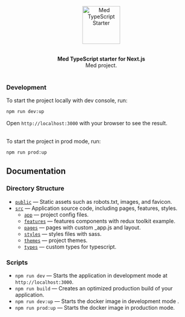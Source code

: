<p align="center">
  <img src="https://cdn.med.tn/img/logo_med.svg" width="100" alt="Med TypeScript Starter">
</p>

<br />

<div align="center"><strong>Med TypeScript starter for Next.js</strong></div>
<div align="center">Med project.</div>

<br />

### Development

To start the project locally with dev console, run:

```bash
npm run dev:up
```

Open `http://localhost:3000` with your browser to see the result.

<br />
To start the project in prod mode, run:

```bash
npm run prod:up
```
## Documentation

### Directory Structure

- [`public`](./public) — Static assets such as robots.txt, images, and favicon.<br>
- [`src`](./src) — Application source code, including pages, features, styles.
  - [`app`](./src/app) — project config files.
  - [`features`](./src/features) — features components with redux toolkit example.
  - [`pages`](./src/pages) — pages with custom _app.js and layout.
  - [`styles`](./src/styles) — styles files with sass.
  - [`themes`](./src/themes) — project themes.
  - [`types`](./src/types) — custom types for typescript.

### Scripts

- `npm run dev` — Starts the application in development mode at `http://localhost:3000`.
- `npm run build` — Creates an optimized production build of your application.
- `npm run dev:up` — Starts the docker image in development mode .
- `npm run prod:up` — Starts the docker image in production mode.
